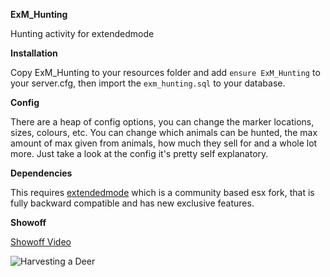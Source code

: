 **ExM_Hunting**

Hunting activity for extendedmode

**Installation**

Copy ExM_Hunting to your resources folder and add `ensure ExM_Hunting` to your server.cfg, then import the `exm_hunting.sql` to your database.

**Config**

There are a heap of config options, you can change the marker locations, sizes, colours, etc. You can change which animals can be hunted, the max amount of max given from animals, how much they sell for and a whole lot more. Just take a look at the config it's pretty self explanatory.

**Dependencies**

This requires [extendedmode](https://github.com/extendedmode/extendedmode) which is a community based esx fork, that is fully backward compatible and has new exclusive features.

**Showoff**

[Showoff Video](https://www.youtube.com/watch?v=sn5YTQfG46E)

![Harvesting a Deer](https://fivem.fail/gta4/TaskStartScenarioInPlace/G1Jsoui.png)